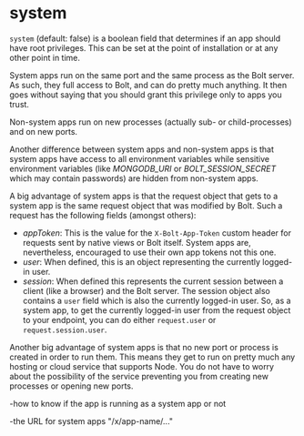 # system

`system` \(default: false\) is a boolean field that determines if an app should have root privileges. This can be set at the point of installation or at any other point in time.

System apps run on the same port and the same process as the Bolt server. As such, they full access to Bolt, and can do pretty much anything. It then goes without saying that you should grant this privilege only to apps you trust.

Non-system apps run on new processes \(actually sub- or child-processes\) and on new ports.

Another difference between system apps and non-system apps is that system apps have access to all environment variables while sensitive environment variables \(like _MONGODB\_URI_ or _BOLT\_SESSION\_SECRET_ which may contain passwords\) are hidden from non-system apps.

A big advantage of system apps is that the request object that gets to a system app is the same request object that was modified by Bolt. Such a request has the following fields \(amongst others\):

* _appToken_: This is the value for the `X-Bolt-App-Token` custom header for requests sent by native views or Bolt itself. System apps are, nevertheless, encouraged to use their own app tokens not this one.
* _user_: When defined, this is an object representing the currently logged-in user.
* _session_: When defined this represents the current session between a client \(like a browser\) and the Bolt server. The session object also contains a `user` field which is also the currently logged-in user. So, as a system app, to get the currently logged-in user from the request object to your endpoint, you can do either `request.user` or `request.session.user`.

Another big advantage of system apps is that no new port or process is created in order to run them. This means they get to run on pretty much any hosting or cloud service that supports Node. You do not have to worry about the possibility of the service preventing you from creating new processes or opening new ports.

-how to know if the app is running as a system app or not

-the URL for system apps "/x/app-name/..."

